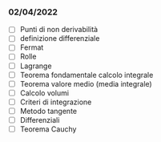 ### 02/04/2022
- [ ] Punti di non derivabilità
- [ ] definizione differenziale
- [ ] Fermat
- [ ] Rolle
- [ ] Lagrange
- [ ] Teorema fondamentale calcolo integrale
- [ ] Teorema valore medio  (media integrale)
- [ ] Calcolo volumi
- [ ] Criteri di integrazione
- [ ] Metodo tangente
- [ ] Differenziali
- [ ] Teorema Cauchy 